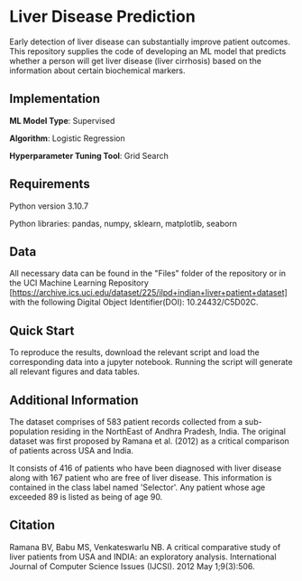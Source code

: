 # Liver Disease Prediction 

Early detection of liver disease can substantially improve patient outcomes. This repository supplies the code of developing an ML model that predicts whether a person will get liver disease (liver cirrhosis) based on the information about certain biochemical markers.

## Implementation 

**ML Model Type**: Supervised 

**Algorithm**: Logistic Regression 

**Hyperparameter Tuning Tool**: Grid Search

## Requirements 

Python version 3.10.7 

Python libraries: pandas, numpy, sklearn, matplotlib, seaborn 

## Data 

All necessary data can be found in the "Files" folder of the repository or in the UCI Machine Learning Repository [https://archive.ics.uci.edu/dataset/225/ilpd+indian+liver+patient+dataset] with the following Digital Object Identifier(DOI): 10.24432/C5D02C.

## Quick Start 

To reproduce the results, download the relevant script and load the corresponding data into a jupyter notebook. Running the script will generate all relevant figures and data tables.

## Additional Information

The dataset comprises of 583 patient records collected from a sub-population residing in the NorthEast of Andhra Pradesh, India. The original dataset was first proposed by Ramana et al. (2012) as a critical comparison of patients across USA and India.

It consists of 416 of patients who have been diagnosed with liver disease along with 167 patient who are free of liver disease. This information is contained in the class label named 'Selector'. Any patient whose age exceeded 89 is listed as being of age 90. 

## Citation 

Ramana BV, Babu MS, Venkateswarlu NB. A critical comparative study of liver patients from USA and INDIA: an exploratory analysis. International Journal of Computer Science Issues (IJCSI). 2012 May 1;9(3):506.

